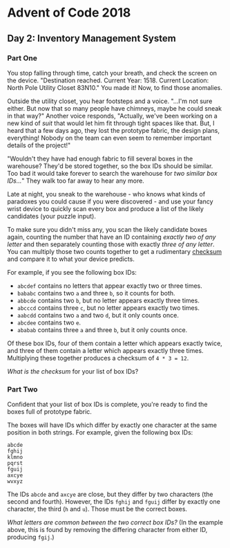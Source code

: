 # Advent of Code 2018

## Day 2: Inventory Management System

### Part One

You stop falling through time, catch your breath, and check the screen on the
device.  "Destination reached.  Current Year: 1518.  Current Location: North Pole
Utility Closet 83N10."  You made it!  Now, to find those anomalies.

Outside the utility closet, you hear footsteps and a voice.  "...I'm not sure
either.  But now that so many people have chimneys, maybe he could sneak in
that way?"  Another voice responds, "Actually, we've been working on a new kind
of *suit* that would let him fit through tight spaces like that.  But, I heard
that a few days ago, they lost the prototype fabric, the design plans,
everything!  Nobody on the team can even seem to remember important details of
the project!"

"Wouldn't they have had enough fabric to fill several boxes in the warehouse?
They'd be stored together, so the box IDs should be similar.  Too bad it would
take forever to search the warehouse for *two similar box IDs...*"  They walk too
far away to hear any more.

Late at night, you sneak to the warehouse - who knows what kinds of paradoxes
you could cause if you were discovered - and use your fancy wrist device to
quickly scan every box and produce a list of the likely candidates (your puzzle
input).

To make sure you didn't miss any, you scan the likely candidate boxes again,
counting the number that have an ID containing *exactly two of any letter* and
then separately counting those with exactly *three of any letter*.  You can
multiply those two counts together to get a rudimentary [checksum][1] and
compare it to what your device predicts.

[1]: https://en.wikipedia.org/wiki/Checksum

For example, if you see the following box IDs:

- `abcdef` contains no letters that appear exactly two or three times.
- `bababc` contains two `a` and three `b`, so it counts for both.
- `abbcde` contains two `b`, but no letter appears exactly three times.
- `abcccd` contains three `c`, but no letter appears exactly two times.
- `aabcdd` contains two `a` and two `d`, but it only counts once.
- `abcdee` contains two `e`.
- `ababab` contains three `a` and three `b`, but it only counts once.

Of these box IDs, four of them contain a letter which appears exactly twice,
and three of them contain a letter which appears exactly three times.
Multiplying these together produces a checksum of `4 * 3 = 12`.

*What is the checksum* for your list of box IDs?

### Part Two

Confident that your list of box IDs is complete, you're ready to find the boxes
full of prototype fabric.

The boxes will have IDs which differ by exactly one character at the same
position in both strings. For example, given the following box IDs:

```
abcde
fghij
klmno
pqrst
fguij
axcye
wvxyz
```

The IDs `abcde` and `axcye` are close, but they differ by two characters (the
second and fourth).  However, the IDs `fghij` and `fguij` differ by exactly one
character, the third (`h` and `u`).  Those must be the correct boxes.

*What letters are common between the two correct box IDs?*  (In the example
above, this is found by removing the differing character from either ID,
producing `fgij`.)
